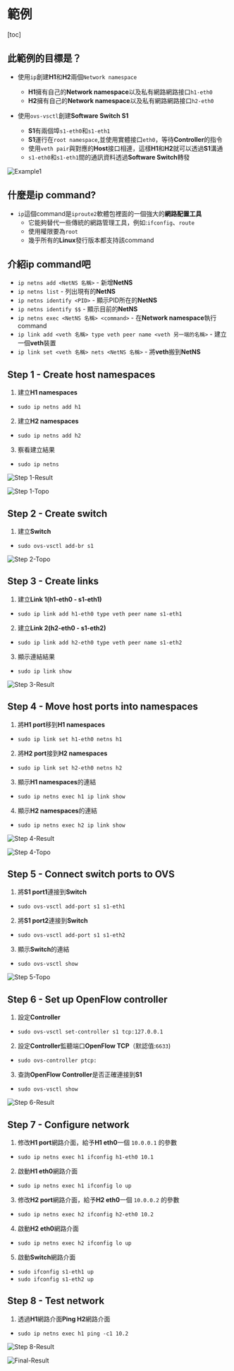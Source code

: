 # 範例

[toc]

## 此範例的目標是？

- 使用`ip`創建**H1**和**H2**兩個`Network namespace`
  - **H1**擁有自己的**Network namespace**以及私有網路網路接口`h1-eth0`
  - **H2**擁有自己的**Network namespace**以及私有網路網路接口`h2-eth0`

- 使用`ovs-vsctl`創建**Software Switch S1**
  - **S1**有兩個埠`s1-eth0`和`s1-eth1`
  - **S1**運行在`root namespace`,並使用實體接口`eth0`，等待**Controller**的指令
  - 使用`veth pair`與對應的**Host**接口相連，這樣**H1**和**H2**就可以透過**S1**溝通
  - `s1-eth0`和`s1-eth1`間的通訊資料透過**Software Switch**轉發

![Example1](images/Example1.jpeg)

## 什麼是ip command?

- `ip`這個command是`iproute2`軟體包裡面的一個強大的**網路配置工具**
  - 它能夠替代一些傳統的網路管理工具，例如:`ifconfig`、`route`
  - 使用權限要為`root`
  - 幾乎所有的**Linux**發行版本都支持該command

## 介紹ip command吧

- `ip netns add <NetNS 名稱>` - 新增**NetNS**
- `ip netns list` - 列出現有的**NetNS**
- `ip netns identify <PID>` - 顯示PID所在的**NetNS**
- `ip netns identify $$` - 顯示目前的**NetNS**
- `ip netns exec <NetNS 名稱> <command>` - 在**Network namespace**執行command
- `ip link add <veth 名稱> type veth peer name <veth 另一端的名稱>` - 建立一個**veth**裝置
- `ip link set <veth 名稱> nets <NetNS 名稱>` - 將**veth**搬到**NetNS**

## Step 1 - Create host namespaces

1. 建立**H1 namespaces**

- `sudo ip netns add h1`

2. 建立**H2 namespaces**

- `sudo ip netns add h2`

3. 察看建立結果

- `sudo ip netns`

![Step 1-Result](images/Step1_Result.png)

![Step 1-Topo](images/Step1_topo.png)

## Step 2 - Create switch

1. 建立**Switch**

- `sudo ovs-vsctl add-br s1`

![Step 2-Topo](images/Step2_topo.png)

## Step 3 - Create links

1. 建立**Link 1(h1-eth0 - s1-eth1)**

- `sudo ip link add h1-eth0 type veth peer name s1-eth1`

2. 建立**Link 2(h2-eth0 - s1-eth2)**

- `sudo ip link add h2-eth0 type veth peer name s1-eth2`

3. 顯示連結結果

- `sudo ip link show`

![Step 3-Result](images/Step3_Result.png)

## Step 4 - Move host ports into namespaces

1. 將**H1 port**移到**H1 namespaces**

- `sudo ip link set h1-eth0 netns h1`

2. 將**H2 port**接到**H2 namespaces**

- `sudo ip link set h2-eth0 netns h2`

3. 顯示**H1 namespaces**的連結

- `sudo ip netns exec h1 ip link show`

4. 顯示**H2 namespaces**的連結

- `sudo ip netns exec h2 ip link show`

![Step 4-Result](images/Step4_Result.png)

![Step 4-Topo](images/Step4_topo.png)

## Step 5 - Connect switch ports to OVS

1. 將**S1 port1**連接到**Switch**

- `sudo ovs-vsctl add-port s1 s1-eth1`

2. 將**S1 port2**連接到**Switch**

- `sudo ovs-vsctl add-port s1 s1-eth2`

3. 顯示**Switch**的連結

- `sudo ovs-vsctl show`

![Step 5-Topo](images/Step5_topo.png)

## Step 6 - Set up OpenFlow controller

1. 設定**Controller**

- `sudo ovs-vsctl set-controller s1 tcp:127.0.0.1`

2. 設定**Controller**監聽端口**OpenFlow TCP**（默認值:`6633`)

- `sudo ovs-controller ptcp:`

3. 查詢**OpenFlow Controller**是否正確連接到**S1**

- `sudo ovs-vsctl show`

![Step 6-Result](images/Step6_Result.png)

## Step 7 - Configure network

1. 修改**H1 port**網路介面，給予**H1 eth0**一個 `10.0.0.1` 的參數

- `sudo ip netns exec h1 ifconfig h1-eth0 10.1`

2. 啟動**H1 eth0**網路介面

- `sudo ip netns exec h1 ifconfig lo up`

3. 修改**H2 port**網路介面，給予**H2 eth0**一個 `10.0.0.2` 的參數

- `sudo ip netns exec h2 ifconfig h2-eth0 10.2`

4. 啟動**H2 eth0**網路介面

- `sudo ip netns exec h2 ifconfig lo up`

5. 啟動**Switch**網路介面

- `sudo ifconfig s1-eth1 up`
- `sudo ifconfig s1-eth2 up`

## Step 8 - Test network

1. 透過**H1**網路介面**Ping H2**網路介面

- `sudo ip netns exec h1 ping -c1 10.2`

![Step 8-Result](images/Step8_Result.png)

![Final-Result](images/Final_Result.jpeg)

